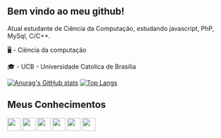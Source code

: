 ## Bem vindo ao meu github!

Atual estudante de Ciência da Computação, estudando javascript, PhP, MySql, C/C++.

🖥 - Ciência da computação

🎓 - UCB - Universidade Catolica de Brasília

  [![Anurag's GitHub stats](https://github-readme-stats.vercel.app/api?username=paulovcb1&hide=stars,,prs,,contribs)](https://github.com/anuraghazra/github-readme-stats)
  [![Top Langs](https://github-readme-stats.vercel.app/api/top-langs/?username=paulovcb1&size_weight=1&count_weight=0)](https://github.com/anuraghazra/github-readme-stats)

  
## Meus Conhecimentos 

<div  display ="inline" >
  <img witdh="30" height= "30" src ="https://cdn.jsdelivr.net/gh/devicons/devicon@latest/icons/c/c-original.svg" />
  <img witdh="30" height= "30" src="https://cdn.jsdelivr.net/gh/devicons/devicon@latest/icons/mysql/mysql-original-wordmark.svg" />
  <img width="30" height= "30" src="https://cdn.jsdelivr.net/gh/devicons/devicon@latest/icons/figma/figma-original.svg" />
  <img width="30" height= "30" src="https://cdn.jsdelivr.net/gh/devicons/devicon@latest/icons/html5/html5-original.svg" />
  <img width="30" height= "30" src="https://cdn.jsdelivr.net/gh/devicons/devicon@latest/icons/css3/css3-original.svg" />
  <img width="30" height= "30" src="https://cdn.jsdelivr.net/gh/devicons/devicon@latest/icons/php/php-original.svg" />
          
</div>

